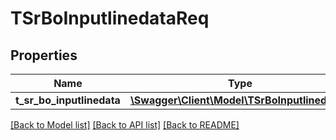 # TSrBoInputlinedataReq

## Properties
Name | Type | Description | Notes
------------ | ------------- | ------------- | -------------
**t_sr_bo_inputlinedata** | [**\Swagger\Client\Model\TSrBoInputlinedata[]**](TSrBoInputlinedata.md) |  | [optional] 

[[Back to Model list]](../README.md#documentation-for-models) [[Back to API list]](../README.md#documentation-for-api-endpoints) [[Back to README]](../README.md)


